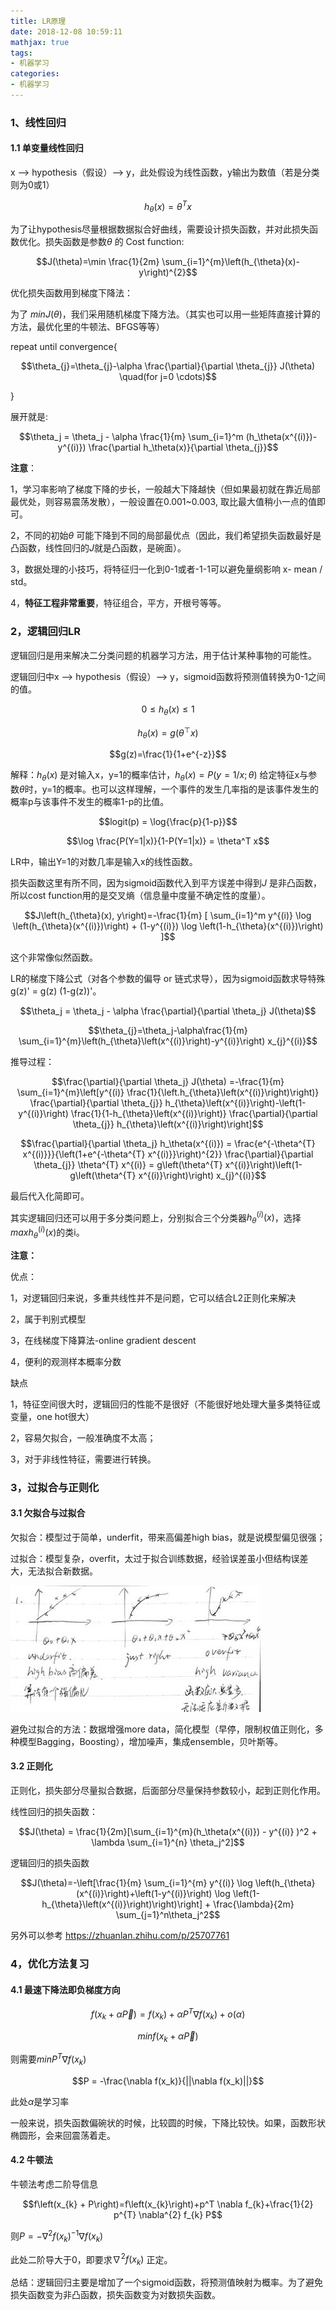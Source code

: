 ```yaml
---
title: LR原理
date: 2018-12-08 10:59:11
mathjax: true
tags:
- 机器学习
categories:
- 机器学习
---
```


### 1、线性回归

#### 1.1 单变量线性回归

x ——> hypothesis（假设）——> y，此处假设为线性函数，y输出为数值（若是分类则为0或1）

$$h_{\theta}{(x)} = \theta^Tx$$

为了让hypothesis尽量根据数据拟合好曲线，需要设计损失函数，并对此损失函数优化。损失函数是参数$\theta$ 的 Cost function: 

$$J(\theta)=\min \frac{1}{2m} \sum_{i=1}^{m}\left(h_{\theta}(x)-y\right)^{2}$$

优化损失函数用到梯度下降法：

为了 $min J(\theta)$，我们采用随机梯度下降方法。（其实也可以用一些矩阵直接计算的方法，最优化里的牛顿法、BFGS等等）

repeat until convergence{

$$\theta_{j}=\theta_{j}-\alpha \frac{\partial}{\partial \theta_{j}} J(\theta) \quad(for j=0 \cdots)$$

}

展开就是:

$$\theta_j = \theta_j - \alpha \frac{1}{m} \sum_{i=1}^m (h_\theta(x^{(i)})- y^{(i)}) \frac{\partial h_\theta(x)}{\partial \theta_{j}}$$

**注意**：

1，学习率影响了梯度下降的步长，一般越大下降越快（但如果最初就在靠近局部最优处，则容易震荡发散），一般设置在0.001~0.003, 取比最大值稍小一点的值即可。

2，不同的初始$\theta$ 可能下降到不同的局部最优点（因此，我们希望损失函数最好是凸函数，线性回归的$J$就是凸函数，是碗面）。

3，数据处理的小技巧，将特征归一化到0-1或者-1-1可以避免量纲影响 x- mean / std。

4，**特征工程非常重要**，特征组合，平方，开根号等等。



### 2，逻辑回归LR

逻辑回归是用来解决二分类问题的机器学习方法，用于估计某种事物的可能性。

逻辑回归中x ——> hypothesis（假设）——> y，sigmoid函数将预测值转换为0-1之间的值。

$$0 \leq h_{\theta}(x) \leqslant 1$$

$$h_{\theta}(x)=g\left(\theta^{\top} x\right)$$

$$g(z)=\frac{1}{1+e^{-z}}$$

解释：$h_{\theta}(x)$ 是对输入x，y=1的概率估计，$h_{\theta}(x)=P(y=1 / x ; \theta)$ 给定特征x与参数$\theta$时，y=1的概率。也可以这样理解，一个事件的发生几率指的是该事件发生的概率p与该事件不发生的概率1-p的比值。

$$logit(p) = \log{\frac{p}{1-p}}$$

$$\log \frac{P(Y=1|x)}{1-P(Y=1|x)} = \theta^T x$$

LR中，输出Y=1的对数几率是输入x的线性函数。



损失函数这里有所不同，因为sigmoid函数代入到平方误差中得到$J$ 是非凸函数，所以cost function用的是交叉熵（信息量中度量不确定性的度量）。

$$J\left(h_{\theta}(x), y\right)=-\frac{1}{m} [ \sum_{i=1}^m y^{(i)} \log \left(h_{\theta}(x^{(i)})\right) + (1-y^{(i)}) \log \left(1-h_{\theta}(x^{(i)})\right) ]$$

这个非常像似然函数。



LR的梯度下降公式（对各个参数的偏导 or 链式求导），因为sigmoid函数求导特殊g(z)' = g(z) (1-g(z))'。

$$\theta_j = \theta_j - \alpha \frac{\partial}{\partial \theta_j} J(\theta)$$

$$\theta_{j}=\theta_j-\alpha\frac{1}{m} \sum_{i=1}^{m}\left(h_{\theta}\left(x^{(i)}\right)-y^{(i)}\right) x_{j}^{(i)}$$

推导过程：

$$\frac{\partial}{\partial \theta_j} J(\theta) =-\frac{1}{m} \sum_{i=1}^{m}\left[y^{(i)} \frac{1}{\left.h_{\theta}\left(x^{(i)}\right)\right)} \frac{\partial}{\partial \theta_{j}} h_{\theta}\left(x^{(i)}\right)-\left(1-y^{(i)}\right) \frac{1}{1-h_{\theta}\left(x^{(i)}\right)} \frac{\partial}{\partial \theta_{j}} h_{\theta}\left(x^{(i)}\right)\right]$$

$$\frac{\partial}{\partial \theta_j} h_\theta(x^{(i)}) = \frac{e^{-\theta^{T} x^{(i)}}}{\left(1+e^{-\theta^{T} x^{(i)}}\right)^{2}} \frac{\partial}{\partial \theta_{j}} \theta^{T} x^{(i)} = g\left(\theta^{T} x^{(i)}\right)\left(1-g\left(\theta^{T} x^{(i)}\right)\right) x_{j}^{(i)}$$

最后代入化简即可。

其实逻辑回归还可以用于多分类问题上，分别拟合三个分类器$h_{\theta}^{(i)}(x)$，选择 $max {h_{\theta}^{(i)}(x)}$的类i。

**注意：**

优点：

1，对逻辑回归来说，多重共线性并不是问题，它可以结合L2正则化来解决

2，属于判别式模型

3，在线梯度下降算法-online gradient descent

4，便利的观测样本概率分数

缺点

1，特征空间很大时，逻辑回归的性能不是很好（不能很好地处理大量多类特征或变量，one hot很大）

2，容易欠拟合，一般准确度不太高；

3，对于非线性特征，需要进行转换。



### 3，过拟合与正则化

#### 3.1 欠拟合与过拟合

欠拟合：模型过于简单，underfit，带来高偏差high bias，就是说模型偏见很强；

过拟合：模型复杂，overfit，太过于拟合训练数据，经验误差虽小但结构误差大，无法拟合新数据。

![20191209overfit](/images/20191209overfit.jpg)

避免过拟合的方法：数据增强more data，简化模型（早停，限制权值正则化，多种模型Bagging，Boosting），增加噪声，集成ensemble，贝叶斯等。

#### 3.2 正则化

正则化，损失部分尽量拟合数据，后面部分尽量保持参数较小，起到正则化作用。

线性回归的损失函数：

$$J(\theta) = \frac{1}{2m}[\sum_{i=1}^{m}(h_\theta(x^{(i)}) - y^{(i)} )^2 + \lambda \sum_{i=1}^{n} \theta_j^2]$$

逻辑回归的损失函数

$$J(\theta)=-\left[\frac{1}{m} \sum_{i=1}^{m} y^{(i)} \log \left(h_{\theta}(x^{(i)}\right)+\left(1-y^{(i)}\right) \log \left(1-h_{\theta}\left(x^{(i)}\right)\right)\right] + \frac{\lambda}{2m} \sum_{j=1}^n\theta_j^2$$

另外可以参考 https://zhuanlan.zhihu.com/p/25707761



### 4，优化方法复习

#### 4.1 最速下降法即负梯度方向

$$f(x_k+\alpha \vec P) = f(x_k) + \alpha P^T \nabla f(x_k) + o(\alpha)$$

$$min{f(x_k+\alpha \vec P)}$$

则需要$min{P^T \nabla f(x_k)}$

$$P = -\frac{\nabla f(x_k)}{||\nabla f(x_k)||}$$

此处$\alpha$是学习率

一般来说，损失函数偏碗状的时候，比较圆的时候，下降比较快。如果，函数形状椭圆形，会来回震荡着走。



#### 4.2 牛顿法

牛顿法考虑二阶导信息

$$f\left(x_{k} + P\right)=f\left(x_{k}\right)+p^T \nabla f_{k}+\frac{1}{2} p^{T} \nabla^{2} f_{k} P$$

则$P = - \nabla^2 f(x_k)^{-1} \nabla f(x_k)$

此处二阶导大于0，即要求$\nabla^2 f(x_k)$ 正定。



总结：逻辑回归主要是增加了一个sigmoid函数，将预测值映射为概率。为了避免损失函数变为非凸函数，损失函数变为对数损失函数。

